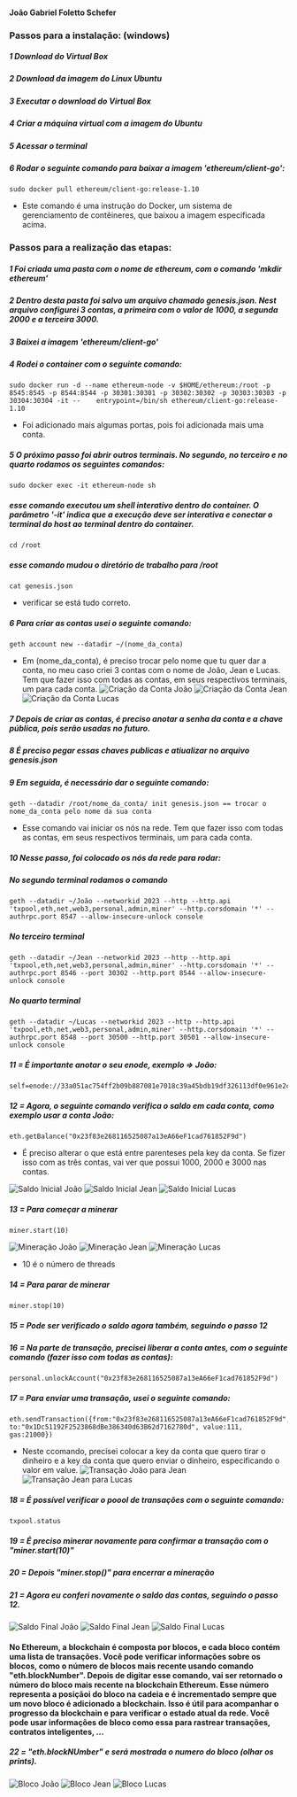 #### João Gabriel Foletto Schefer


### Passos para a instalação: (windows)

##### 1 Download do Virtual Box

##### 2 Download da imagem do Linux Ubuntu

##### 3 Executar o download do Virtual Box

##### 4 Criar a máquina virtual com a imagem do Ubuntu

##### 5 Acessar o terminal

##### 6 Rodar o seguinte comando para baixar a imagem 'ethereum/client-go':
	sudo docker pull ethereum/client-go:release-1.10
	
- Este comando é uma instrução do Docker, um sistema de gerenciamento de contêineres, que baixou a imagem especificada acima.
    
    
### Passos para a realização das etapas:

##### 1 Foi criada uma pasta com o nome de ethereum, com o comando 'mkdir ethereum'

##### 2 Dentro desta pasta foi salvo um arquivo chamado genesis.json. Nest arquivo configurei 3 contas, a primeira com o valor de 1000, a segunda 2000 e a terceira 3000.

##### 3 Baixei a imagem 'ethereum/client-go'

##### 4 Rodei o container com o seguinte comando:
	sudo docker run -d --name ethereum-node -v $HOME/ethereum:/root -p 8545:8545 -p 8544:8544 -p 30301:30301 -p 30302:30302 -p 30303:30303 -p 30304:30304 -it -- 	entrypoint=/bin/sh ethereum/client-go:release-1.10
	
- Foi adicionado mais algumas portas, pois foi adicionada mais uma conta.

##### 5 O próximo passo foi abrir outros terminais. No segundo, no terceiro e no quarto rodamos os seguintes comandos:
	sudo docker exec -it ethereum-node sh
	
##### esse comando executou um shell interativo dentro do container. O parâmetro '-it' indica que a execução deve ser interativa e conectar o terminal do host ao terminal dentro do container.
    cd /root
	
##### esse comando mudou o diretório de trabalho para /root
	cat genesis.json
	
- verificar se está tudo correto.

##### 6 Para criar as contas usei o seguinte comando:
	geth account new --datadir ~/(nome_da_conta)
	
- Em (nome_da_conta), é preciso trocar pelo nome que tu quer dar a conta, no meu caso criei 3 contas com o nome de João, Jean e Lucas. Tem que fazer isso com todas as contas, em seus respectivos terminais, um para cada conta.
![Criação da Conta João](criacao_conta_joao.png)
![Criação da Conta Jean](criacao_conta_jean.png)
![Criação da Conta Lucas](criacao_conta_lucas.png)


##### 7 Depois de criar as contas, é preciso anotar a senha da conta e a chave pública, pois serão usadas no futuro.


##### 8 É preciso pegar essas chaves publicas e atiualizar no arquivo genesis.json


##### 9 Em seguida, é necessário dar o seguinte comando:
	geth --datadir /root/nome_da_conta/ init genesis.json == trocar o nome_da_conta pelo nome da sua conta
- Esse comando vai iniciar os nós na rede. Tem que fazer isso com todas as contas, em seus respectivos terminais, um para cada conta.
    
    
##### 10 Nesse passo, foi colocado os nós da rede para rodar:
##### No segundo terminal rodamos o comando
    geth --datadir ~/João --networkid 2023 --http --http.api 'txpool,eth,net,web3,personal,admin,miner' --http.corsdomain '*' --authrpc.port 8547 --allow-insecure-unlock console
    
    
##### No terceiro terminal
    geth --datadir ~/Jean --networkid 2023 --http --http.api 'txpool,eth,net,web3,personal,admin,miner' --http.corsdomain '*' --authrpc.port 8546 --port 30302 --http.port 8544 --allow-insecure-unlock console
    
    
##### No quarto terminal 
    geth --datadir ~/Lucas --networkid 2023 --http --http.api 'txpool,eth,net,web3,personal,admin,miner' --http.corsdomain '*' --authrpc.port 8548 --port 30500 --http.port 30501 --allow-insecure-unlock console
	
	
##### 11 = É importante anotar o seu enode, exemplo => João: 
	self=enode://33a051ac754ff2b09b887081e7018c39a45bdb19df326113df0e961e2c996337c7f174ca7d345c41e8daa11a6451b5be99fe4a38d98c191ed97dcfd4488ece2d@127.0.0.1:30303
	
	
##### 12 = Agora, o seguinte comando verifica o saldo em cada conta, como exemplo usar a conta João:
	eth.getBalance("0x23f83e268116525087a13eA66eF1cad761852F9d") 
- É preciso alterar o que está entre parenteses pela key da conta. Se fizer isso com as três contas, vai ver que possui 1000, 2000 e 3000 nas contas.

![Saldo Inicial João](saldo_inicial_joao.png)
![Saldo Inicial Jean](saldo_inicial_jean.png)
![Saldo Inicial Lucas](saldo_inicial_lucas.png)	
	

##### 13 = Para começar a minerar
    miner.start(10)
![Mineração João](mineracao_joao.png)
![Mineração Jean](mineracao_jean.png)
![Mineração Lucas](mineracao_lucas.png)

- 10 é o número de threads

##### 14 = Para parar de minerar
    miner.stop(10)
    

##### 15 = Pode ser verificado o saldo agora também, seguindo o passo 12


##### 16 = Na parte de transação, precisei liberar a conta antes, com o seguinte comando (fazer isso com todas as contas):
	personal.unlockAccount("0x23f83e268116525087a13eA66eF1cad761852F9d")
	
	
##### 17 = Para enviar uma transação, usei o seguinte comando:
	eth.sendTransaction({from:"0x23f83e268116525087a13eA66eF1cad761852F9d", to:"0x1Dc51192F2523868dBe386340d63B62d7162780d", value:111, gas:21000})
	
- Neste ccomando, precisei colocar a key da conta que quero tirar o dinheiro e a key da conta que quero enviar o dinheiro, especificando o valor em value.
![Transação João para Jean](transacao_joao_jean.png)
![Transação Jean para Lucas](transacao_jean_lucas.png)


##### 18 = É possível verificar o poool de transações com o seguinte comando:
	txpool.status

##### 19 = É preciso minerar novamente para confirmar a transação com o "miner.start(10)"


##### 20 = Depois "miner.stop()" para encerrar a mineração


##### 21 = Agora eu conferi novamente o saldo das contas, seguindo o passo 12.
![Saldo Final João](saldo_final_joao.png)
![Saldo Final Jean](saldo_final_jean.png)
![Saldo Final Lucas](saldo_final_lucas.png)	


#### No Ethereum, a blockchain é composta por blocos, e cada bloco contém uma lista de transações. Você pode verificar informações sobre os blocos, como o número de blocos mais recente usando comando "eth.blockNumber". Depois de digitar esse comando, vai ser retornado o número do bloco mais recente na blockchain Ethereum. Esse número representa a posiçãoi do bloco na cadeia e é incrementado sempre que um novo bloco é adicionado a blockchain. Isso é útil para acompanhar o progresso da blockchain e para verificar o estado atual da rede. Você pode usar informações de bloco como essa para rastrear transações, contratos inteligentes, ...

##### 22 = "eth.blockNUmber" e será mostrada o numero do bloco (olhar os prints).
![Bloco João](bloco_joao.png)
![Bloco Jean](bloco_jean.png)
![Bloco Lucas](bloco_lucas.png)
